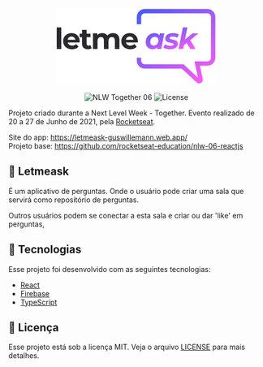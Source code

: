 <p align=center>
  <img src="src/assets/images/logo.svg" />
</p>

<p align="center">
  <img src="https://img.shields.io/static/v1?label=NLW&message=06&color=8257E5&labelColor=000000" alt="NLW Together 06" />
  
  <img  src="https://img.shields.io/static/v1?label=license&message=MIT&color=8257E5&labelColor=000000" alt="License">   
</p>

Projeto criado durante a Next Level Week - Together.
Evento realizado de 20 a 27 de Junho de 2021, pela [Rocketseat](https://rocketseat.com.br/).

Site do app: https://letmeask-guswillemann.web.app/  
Projeto base: https://github.com/rocketseat-education/nlw-06-reactjs

## 💬 Letmeask

É um aplicativo de perguntas.  Onde o usuário pode criar uma sala que servirá como repositório de perguntas.

Outros usuários podem se conectar a esta sala e criar ou dar 'like' em perguntas,

## 🧪 Tecnologias

Esse projeto foi desenvolvido com as seguintes tecnologias:

- [React](https://reactjs.org)
- [Firebase](https://firebase.google.com/)
- [TypeScript](https://www.typescriptlang.org/)

## 📝 Licença

Esse projeto está sob a licença MIT. Veja o arquivo [LICENSE](LICENSE.md) para mais detalhes.
